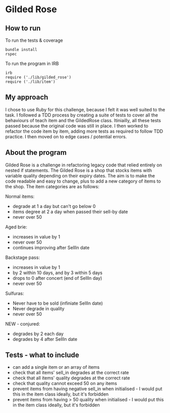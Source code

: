 Gilded Rose
===========

## How to run

To run the tests & coverage

````console
bundle install
rspec
````

To run the program in IRB

````irb
irb
require ('./lib/gilded_rose')
require ('./lib/item')
````

## My approach

I chose to use Ruby for this challenge, because I felt it was well suited to the task. I followed a TDD process by creating a suite of tests to cover all the behaviours of teach item and the GildedRose class. Itiniailly, all these tests passed because the original code was still in place. I then worked to refactor the code item by item, adding more tests as required to follow TDD practice. I then moved on to edge cases / potential errors.

## About the program

Gilded Rose is a challenge in refactoring legacy code that relied entirely on nested if statements. The Gilded Rose is a shop that stocks items with variable quality depending on their expiry dates. The aim is to make the code readable and easy to change, plus to add a new category of items to the shop. The item categories are as follows:

Normal items:
- degrade at 1 a day but can't go below 0
- items degree at 2 a day when passed their sell-by date
- never over 50

Aged brie:
- increases in value by 1
- never over 50
- continues improving after SellIn date

Backstage pass:
- increases in value by 1
- by 2 within 10 days, and by 3 within 5 days
- drops to 0 after concert (end of SellIn day)
- never over 50

Sulfuras:
- Never have to be sold (infiniate SellIn date)
- Never degrade in quality
- never over 50

NEW - conjured:
- degrades by 2 each day
- degrades by 4 after SellIn date

## Tests - what to include

- can add a single item or an array of items
- check that all items' sell_in degrades at the correct rate
- check that all items' quality degrades at the correct rate
- check that quality cannot exceed 50 on any items
- prevent items from having negative sell_in when initialised - I would put this in the item class ideally, but it's forbidden
- prevent items from having > 50 quality when initialised - I would put this in the item class ideally, but it's forbidden